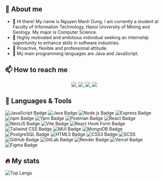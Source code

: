 ## 👤 About me
- 👋 Hi there! My name is Nguyen Manh Dung. I am currently a student at Faculty of Information Technology, Hanoi University of Mining and Geology. My major is Computer Science. 
- 👀 Highly motivated and ambitious individual seeking an internship opportunity to enhance skills in software industries.
- 🤗 Proactive, flexible and professional attitude.
- 🌱 My main programming languages are Java and JavaScript.
<!-- - 📄 My curriculumn vitae: [Click here](https://static.topcv.vn/topcv-cv-uploads/a84e7fb02e8075a45ddb1f40a01bae4d.pdf#toolbar=0&navpanes=0&scrollbar=0) -->

## 📫 How to reach me

<div id="badges" align="center" style="margin: 3px">
  <a style="margin: 1px" href="https://www.linkedin.com/in/nguyenmanhdung-working/">
    <img src="https://img.shields.io/badge/LinkedIn-blue?style=for-the-badge&logo=linkedin&logoColor=white"/>
  </a>
  <a style="margin: 1px" href="https://github.com/manhdung3010">
    <img src="https://img.shields.io/badge/Github-black?style=for-the-badge&logo=Github&logoColor=white"/>
  </a>
  <a style="margin: 1px" href="https://gitlab.com/manhdung3010">
    <img src="https://img.shields.io/badge/Gitlab-white?style=for-the-badge&logo=Gitlab&logoColor=orange"/>
  </a>
  <a style="margin: 1px" href="mailto:ngmanhdung2003@gmail.com">
    <img src="https://img.shields.io/badge/gmail-%23D14836.svg?&style=for-the-badge&logo=gmail&logoColor=white&color=ec4135"/>
  </a>
</div>


## 🌱 Languages & Tools

![JavaScript Badge](https://img.shields.io/badge/JavaScript-F7DF1E?logo=javascript&logoColor=000&style=flat)
![Java Badge](https://img.shields.io/badge/Java-ED8B00?style=flat&logo=openjdk&logoColor=white)
![Node.js Badge](https://img.shields.io/badge/Node.js-393?logo=nodedotjs&logoColor=fff&style=flat)
![Express Badge](https://img.shields.io/badge/Express-000?logo=express&logoColor=fff&style=flat)
![npm Badge](https://img.shields.io/badge/npm-CB3837?logo=npm&logoColor=fff&style=flat)
![Yarn Badge](https://img.shields.io/badge/Yarn-2C8EBB?logo=yarn&logoColor=fff&style=flat)
![Postman Badge](https://img.shields.io/badge/Postman-FF6C37?logo=postman&logoColor=fff&style=flat)
![React Badge](https://img.shields.io/badge/React-61DAFB?logo=react&logoColor=000&style=flat)
![NextJS Badge](https://img.shields.io/badge/Next.js-000?logo=nextdotjs&logoColor=fff&style=flat)
![Vite Badge](https://img.shields.io/badge/Vite-646CFF?logo=vite&logoColor=fff&style=flat)
![React Hook Form Badge](https://img.shields.io/badge/React%20Hook%20Form-EC5990?logo=reacthookform&logoColor=fff&style=flat)
![Tailwind CSS Badge](https://img.shields.io/badge/Tailwind%20CSS-06B6D4?logo=tailwindcss&logoColor=fff&style=flat)
![MUI Badge](https://img.shields.io/badge/MUI-007FFF?logo=mui&logoColor=fff&style=flat)
![MongoDB Badge](https://img.shields.io/badge/MongoDB-47A248?logo=mongodb&logoColor=fff&style=flat)
![PostgreSQL Badge](https://img.shields.io/badge/PostgreSQL-4169E1?logo=postgresql&logoColor=fff&style=flat)
![HTML5 Badge](https://img.shields.io/badge/HTML5-E34F26?logo=html5&logoColor=fff&style=flat)
![CSS3 Badge](https://img.shields.io/badge/CSS3-1572B6?logo=css3&logoColor=fff&style=flat)
![SCSS](https://img.shields.io/badge/Sass-CC6699?style=flat&logo=sass&logoColor=white)
![GitHub Badge](https://img.shields.io/badge/GitHub-181717?logo=github&logoColor=fff&style=flat)
![GitLab Badge](https://img.shields.io/badge/GitLab-FC6D26?logo=gitlab&logoColor=fff&style=flat)
![Render Badge](https://img.shields.io/badge/Render-46E3B7?logo=render&logoColor=000&style=flat)
![Vercel Badge](https://img.shields.io/badge/Vercel-000?logo=vercel&logoColor=fff&style=flat)
![Figma Badge](https://img.shields.io/badge/Figma-F24E1E?logo=figma&logoColor=fff&style=flat)


## 🔥 My stats
![Top Langs](https://github-readme-stats.vercel.app/api/top-langs/?username=manhdung3010&layout=compact&theme=dark)

<!--- ![Dung's GitHub stats](https://github-readme-stats.vercel.app/api?username=manhdung3010&show_icons=true&theme=dark)
